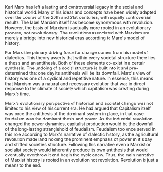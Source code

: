   Karl Marx has left a lasting and controversial legacy in the social and historical world. Many of his ideas and concepts have been widely adapted over the course of the 20th and 21st centuries, with equally controversial results. The label Marxism itself has become synonymous with revolution. However, the basis of Marxism is actually more rooted in an evolutionary process, not revolutionary. The revolutions associated with Marxism are merely a bridge into new historical eras according to Marx's model of history.
    
  For Marx the primary driving force for change comes from his model of dialectics. This theory asserts that within every societal structure there lies a thesis and an antithesis. Both of these elements co-exist in a certain synthesis. The undoing of a social structure is built into it and pre-determined that one day its antithesis will be its downfall. Marx's view of history was one of a cyclical and repetitive nature. In essence, this means that Marxism was a natural and necessary evolution that was in direct response to the climate of society which capitalism was creating during Marx's time. 
  
  Marx's evolutionary perspective of historical and societal change was not limited to his view of his current era. He had argued that Capitalism itself was once the antithesis of the dominant system in place, in that case feudalism was the dominant thesis and power. As the industrial revolution changed the power dynamics, capitalist production would be the downfall of the long-lasting stranglehold of feudalism. Feudalism too once served in this role according to Marx's narrative of dialectic history, as the agricultural revolution made land holding the prominent emphasis of power in it's day and shifted societies structure. Following this narrative even a Marxist or socialist society would inherently produce its own antithesis that would eventually overthrow it and begin the cycle anew. Thus, the main narrative of Marxist history is rooted in an evolution not revolution. Revolution is just a means to the end.
